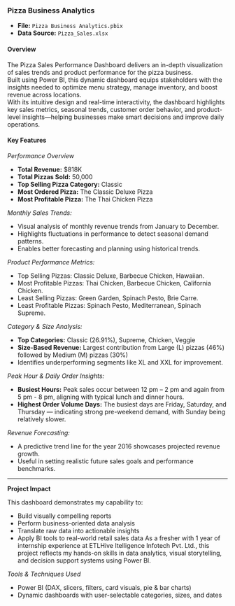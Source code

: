 ###  Pizza Business Analytics
- **File:** `Pizza Business Analytics.pbix`
- **Data Source:** `Pizza_Sales.xlsx`

#### Overview
The Pizza Sales Performance Dashboard delivers an in-depth visualization of sales trends and product performance for the pizza business.  
Built using Power BI, this dynamic dashboard equips stakeholders with the insights needed to optimize menu strategy, manage inventory, and boost revenue across locations.  
With its intuitive design and real-time interactivity, the dashboard highlights key sales metrics, seasonal trends, customer order behavior, and product-level insights—helping businesses make smart decisions and improve daily operations.


#### Key Features  
*Performance Overview*
- **Total Revenue:** $818K
- **Total Pizzas Sold:** 50,000
-	**Top Selling Pizza Category:** Classic
- **Most Ordered Pizza:** The Classic Deluxe Pizza
- **Most Profitable Pizza:** The Thai Chicken Pizza

*Monthly Sales Trends:*
- Visual analysis of monthly revenue trends from January to December.
- Highlights fluctuations in performance to detect seasonal demand patterns.
- Enables better forecasting and planning using historical trends.

*Product Performance Metrics:*
-	Top Selling Pizzas: Classic Deluxe, Barbecue Chicken, Hawaiian.
-	Most Profitable Pizzas: Thai Chicken, Barbecue Chicken, California Chicken.
-	Least Selling Pizzas: Green Garden, Spinach Pesto, Brie Carre.
-	Least Profitable Pizzas: Spinach Pesto, Mediterranean, Spinach Supreme.

*Category & Size Analysis:*
- **Top Categories:** Classic (26.91%), Supreme, Chicken, Veggie
- **Size-Based Revenue:** Largest contribution from Large (L) pizzas (46%) followed by Medium (M) pizzas (30%)
- Identifies underperforming segments like XL and XXL for improvement.

*Peak Hour & Daily Order Insights:*
- **Busiest Hours:** Peak sales occur between 12 pm – 2 pm and again from 5 pm - 8 pm, aligning with typical lunch and dinner hours.
- **Highest Order Volume Days:** The busiest days are Friday, Saturday, and Thursday — indicating strong pre-weekend demand, with Sunday being relatively slower.

*Revenue Forecasting:*
-	A predictive trend line for the year 2016 showcases projected revenue growth.
- Useful in setting realistic future sales goals and performance benchmarks.

___
**Project Impact**  

This dashboard demonstrates my capability to:
- Build visually compelling reports
- Perform business-oriented data analysis
- Translate raw data into actionable insights
- Apply BI tools to real-world retail sales data
As a fresher with 1 year of internship experience at ETLHive Itelligence Infotech Pvt. Ltd., this project reflects my hands-on skills in data analytics, visual storytelling, and decision support systems using Power BI.

*Tools & Techniques Used*
- Power BI (DAX, slicers, filters, card visuals, pie & bar charts)
- Dynamic dashboards with user-selectable categories, sizes, and dates
